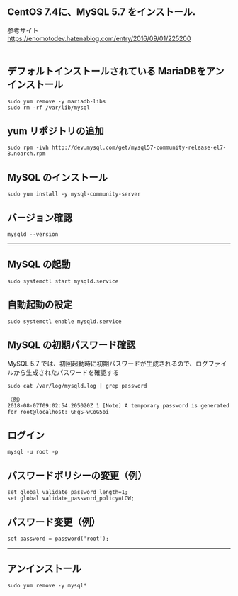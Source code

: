 ## CentOS 7.4に、MySQL 5.7 をインストール.
参考サイト  
<https://enomotodev.hatenablog.com/entry/2016/09/01/225200>  
　  

## デフォルトインストールされている MariaDBをアンインストール
```
sudo yum remove -y mariadb-libs
sudo rm -rf /var/lib/mysql
```

## yum リポジトリの追加
```
sudo rpm -ivh http://dev.mysql.com/get/mysql57-community-release-el7-8.noarch.rpm
```

## MySQL のインストール
```
sudo yum install -y mysql-community-server
```

## バージョン確認
```
mysqld --version
```


____________________________________________________________


## MySQL の起動
```
sudo systemctl start mysqld.service
```
## 自動起動の設定
```
sudo systemctl enable mysqld.service
```

## MySQL の初期パスワード確認
MySQL 5.7 では、初回起動時に初期パスワードが生成されるので、ログファイルから生成されたパスワードを確認する
```
sudo cat /var/log/mysqld.log | grep password

（例）
2018-08-07T09:02:54.205020Z 1 [Note] A temporary password is generated for root@localhost: GFgS-wCoG5oi
```

## ログイン
```
mysql -u root -p
```

## パスワードポリシーの変更（例）
```
set global validate_password_length=1;
set global validate_password_policy=LOW;
```

## パスワード変更（例）
```
set password = password('root');
```

_______________________________________

## アンインストール
```
sudo yum remove -y mysql*
```
